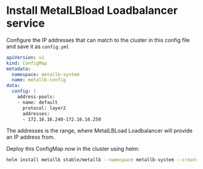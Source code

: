 # Install MetalLBload Loadbalancer service

Configure the IP addresses that can match to the cluster in this config file and save it as ```config.yml```

```yaml
apiVersion: v1
kind: ConfigMap
metadata:
  namespace: metallb-system
  name: metallb-config
data:
  config: |
    address-pools:
    - name: default
      protocol: layer2
      addresses:
      - 172.16.16.240-172.16.16.250
```

The addresses is the range, where MetalLBLoad Loadbalancer will provide an IP address from.

Deploy this ConfigMap now in the cluster using helm:

```sh
helm install metallb stable/metallb --namespace metallb-system --create-namespace --values ./config.yml
```
